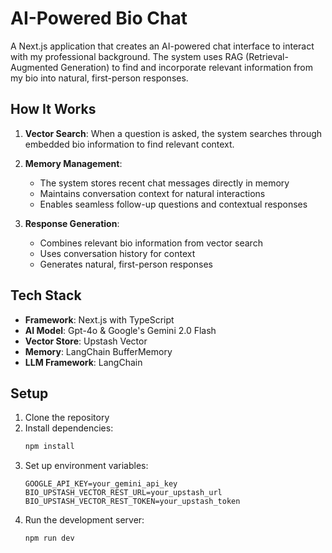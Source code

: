 # AI-Powered Bio Chat

A Next.js application that creates an AI-powered chat interface to interact with my professional background. The system uses RAG (Retrieval-Augmented Generation) to find and incorporate relevant information from my bio into natural, first-person responses.

## How It Works

1. **Vector Search**: When a question is asked, the system searches through embedded bio information to find relevant context.

2. **Memory Management**:

   - The system stores recent chat messages directly in memory
   - Maintains conversation context for natural interactions
   - Enables seamless follow-up questions and contextual responses

3. **Response Generation**:
   - Combines relevant bio information from vector search
   - Uses conversation history for context
   - Generates natural, first-person responses

## Tech Stack

- **Framework**: Next.js with TypeScript
- **AI Model**: Gpt-4o & Google's Gemini 2.0 Flash
- **Vector Store**: Upstash Vector
- **Memory**: LangChain BufferMemory
- **LLM Framework**: LangChain

## Setup

1. Clone the repository
2. Install dependencies:
   ```bash
   npm install
   ```
3. Set up environment variables:
   ```env
   GOOGLE_API_KEY=your_gemini_api_key
   BIO_UPSTASH_VECTOR_REST_URL=your_upstash_url
   BIO_UPSTASH_VECTOR_REST_TOKEN=your_upstash_token
   ```
4. Run the development server:
   ```bash
   npm run dev
   ```
